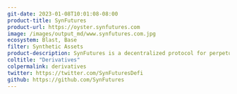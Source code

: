 ```yaml
---
git-date: 2023-01-08T10:01:08-08:00
product-title: SynFutures
product-url: https://oyster.synfutures.com
image: /images/output_md/www.synfutures.com.jpg
ecosystem: Blast, Base
filter: Synthetic Assets
product-description: SynFutures is a decentralized protocol for perpetual futures, democratizing the derivatives market by empowering users to trade any asset and create arbitrary futures contracts within seconds. Its V3 oAMM introduces integration of a unified AMM and on-chain matching order book model.
coltitle: "Derivatives"
colpermalink: derivatives
twitter: https://twitter.com/SynFuturesDefi
github: https://github.com/SynFutures
---
```

